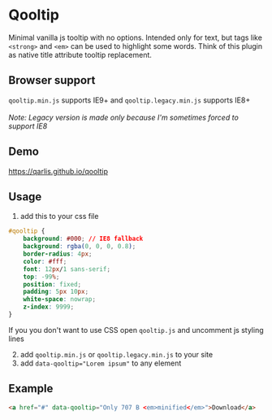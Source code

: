 # Qooltip

Minimal vanilla js tooltip with no options. Intended only for text, but tags like ```<strong>``` and ```<em>``` can be used to highlight some words. Think of this plugin as native title attribute tooltip replacement.

## Browser support
```qooltip.min.js``` supports IE9+ and ```qooltip.legacy.min.js``` supports IE8+ <br><br>
*Note: Legacy version is made only because I'm sometimes forced to support IE8*

## Demo
https://qarlis.github.io/qooltip

## Usage
1) add this to your css file

```css
#qooltip {
    background: #000; // IE8 fallback
    background: rgba(0, 0, 0, 0.8);
    border-radius: 4px;
    color: #fff;
    font: 12px/1 sans-serif;
    top: -99%;
    position: fixed;
    padding: 5px 10px;
    white-space: nowrap;
    z-index: 9999;
}
```

If you you don't want to use CSS open ```qooltip.js``` and uncomment js styling lines

2) add ```qooltip.min.js``` or ```qooltip.legacy.min.js``` to your site <br>
3) add ```data-qooltip="Lorem ipsum"``` to any element

## Example

```html
<a href="#" data-qooltip="Only 707 B <em>minified</em>">Download</a>
```
